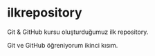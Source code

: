 # ilkrepository

Git & GitHub kursu oluşturduğumuz ilk repository.

Git ve GitHub öğreniyorum ikinci kısım.